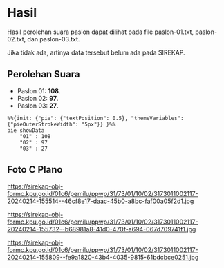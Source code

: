 # Hasil

Hasil perolehan suara paslon dapat dilihat pada file paslon-01.txt, paslon-02.txt, dan paslon-03.txt.

Jika tidak ada, artinya data tersebut belum ada pada SIREKAP.

## Perolehan Suara

 * Paslon 01: **108**.
 * Paslon 02: **97**.
 * Paslon 03: **27**.

```mermaid
%%{init: {"pie": {"textPosition": 0.5}, "themeVariables": {"pieOuterStrokeWidth": "5px"}} }%%
pie showData
    "01" : 108
    "02" : 97
    "03" : 27
```
## Foto C Plano

https://sirekap-obj-formc.kpu.go.id/01c6/pemilu/ppwp/31/73/01/10/02/3173011002117-20240214-155514--46cf8e17-daac-45b0-a8bc-faf00a05f2d1.jpg

https://sirekap-obj-formc.kpu.go.id/01c6/pemilu/ppwp/31/73/01/10/02/3173011002117-20240214-155732--b68981a8-41d0-470f-a694-067d709741f1.jpg

https://sirekap-obj-formc.kpu.go.id/01c6/pemilu/ppwp/31/73/01/10/02/3173011002117-20240214-155809--fe9a1820-43b4-4035-9815-61bdcbce0251.jpg

